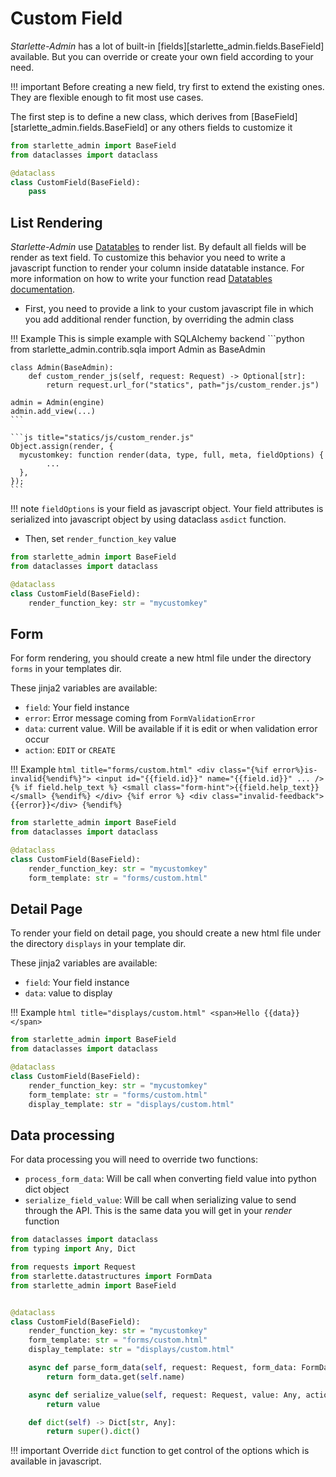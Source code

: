 # Custom Field

*Starlette-Admin* has a lot of built-in [fields][starlette_admin.fields.BaseField] available. But you can override or create your own field
according to your need.

!!! important
    Before creating a new field, try first to extend the existing ones. They are flexible enough to fit most use cases.

The first step is to define a new class, which derives from [BaseField][starlette_admin.fields.BaseField] or any others fields to customize it

```python
from starlette_admin import BaseField
from dataclasses import dataclass

@dataclass
class CustomField(BaseField):
    pass
```

## List Rendering

*Starlette-Admin* use [Datatables](https://datatables.net/) to render list. By default all fields will be render as text field.
To customize this behavior you need to write a javascript function to
render your column inside datatable instance. For more information on how to write your function
read [Datatables documentation](https://datatables.net/reference/option/columns.render).

* First, you need to provide a link to your custom javascript file in which you add additional render function, by overriding
the admin class

!!! Example
    This is simple example with SQLAlchemy backend
    ```python
    from starlette_admin.contrib.sqla import Admin as BaseAdmin

    class Admin(BaseAdmin):
        def custom_render_js(self, request: Request) -> Optional[str]:
            return request.url_for("statics", path="js/custom_render.js")

    admin = Admin(engine)
    admin.add_view(...)
    ```

    ```js title="statics/js/custom_render.js"
    Object.assign(render, {
      mycustomkey: function render(data, type, full, meta, fieldOptions) {
            ...
      },
    });
    ```
!!! note
    `fieldOptions` is your field as javascript object. Your field attributes is serialized into
    javascript object by using dataclass `asdict` function.

* Then, set `render_function_key` value

```python
from starlette_admin import BaseField
from dataclasses import dataclass

@dataclass
class CustomField(BaseField):
    render_function_key: str = "mycustomkey"
```

## Form

For form rendering, you should create a new html file under the directory `forms` in your templates dir.

These jinja2 variables are available:

* `field`: Your field instance
* `error`: Error message coming from `FormValidationError`
* `data`: current value. Will be available if it is edit or when validation error occur
* `action`: `EDIT` or `CREATE`

!!! Example
    ```html title="forms/custom.html"
    <div class="{%if error%}is-invalid{%endif%}">
        <input id="{{field.id}}" name="{{field.id}}" ... />
        {% if field.help_text %}
        <small class="form-hint">{{field.help_text}}</small>
        {%endif%}
    </div>
    {%if error %}
    <div class="invalid-feedback">{{error}}</div>
    {%endif%}
    ```
```python
from starlette_admin import BaseField
from dataclasses import dataclass

@dataclass
class CustomField(BaseField):
    render_function_key: str = "mycustomkey"
    form_template: str = "forms/custom.html"
```

## Detail Page

To render your field on detail page, you should create a new html file under the directory `displays` in your template dir.

These jinja2 variables are available:

* `field`: Your field instance
* `data`: value to display


!!! Example
    ```html title="displays/custom.html"
    <span>Hello {{data}}</span>
    ```
```python
from starlette_admin import BaseField
from dataclasses import dataclass

@dataclass
class CustomField(BaseField):
    render_function_key: str = "mycustomkey"
    form_template: str = "forms/custom.html"
    display_template: str = "displays/custom.html"
```

## Data processing

For data processing you will need to override two functions:

* `process_form_data`:  Will be call when converting field value into python dict object
* `serialize_field_value`: Will be call when serializing value to send through the API. This is the same data
you will get in your *render* function


```python
from dataclasses import dataclass
from typing import Any, Dict

from requests import Request
from starlette.datastructures import FormData
from starlette_admin import BaseField


@dataclass
class CustomField(BaseField):
    render_function_key: str = "mycustomkey"
    form_template: str = "forms/custom.html"
    display_template: str = "displays/custom.html"

    async def parse_form_data(self, request: Request, form_data: FormData) -> Any:
        return form_data.get(self.name)

    async def serialize_value(self, request: Request, value: Any, action: RequestAction) -> Any:
        return value

    def dict(self) -> Dict[str, Any]:
        return super().dict()

```


!!! important
    Override `dict` function to get control of the options which is available in javascript.
